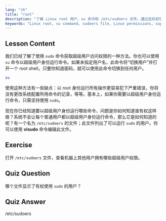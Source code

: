 ```yaml
---
lang: "zh"
title: "root"
description: "了解 Linux root 用户、su 命令和 /etc/sudoers 文件。通过这份初学者指南，理解 Linux 中的超级用户访问和权限。"
keywords: "Linux root, su command, sudoers file, Linux permissions, superuser, Linux tutorial, beginner guide"
---
```


## Lesson Content

我们已经了解了使用 `sudo` 命令获取超级用户访问权限的一种方法。你也可以使用 `su` 命令以超级用户身份运行命令。如果未指定用户名，此命令将“切换用户”并打开一个 root shell。只要你知道密码，就可以使用此命令切换到任何用户。

```bash
su
```

使用这种方法有一些缺点：以 root 身份运行所有操作更容易犯下严重错误，你将没有更改系统配置所用命令的记录，等等。基本上，如果你需要以超级用户身份运行命令，只需坚持使用 `sudo`。

现在你已经知道要以超级用户身份运行哪些命令，问题是你如何知道谁有权这样做？系统不会让每个普通用户都以超级用户身份运行命令，那么它是如何知道的呢？有一个名为 `/etc/sudoers` 的文件；此文件列出了可以运行 `sudo` 的用户。你可以使用 **visudo** 命令编辑此文件。

## Exercise

打开 `/etc/sudoers` 文件，查看机器上其他用户拥有哪些超级用户权限。

## Quiz Question

哪个文件显示了有权使用 `sudo` 的用户？

## Quiz Answer

/etc/sudoers
